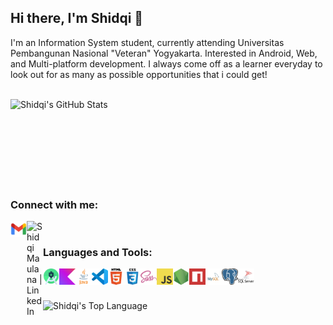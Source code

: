 ## Hi there, I'm Shidqi 👋

I'm an Information System student, currently attending Universitas Pembangunan Nasional "Veteran" Yogyakarta. Interested in Android, Web, and Multi-platform development. I always come off as a learner everyday to look out for as many as possible opportunities that i could get!

<br />

<img align="left" alt="Shidqi's GitHub Stats" src="https://github-readme-stats.vercel.app/api?username=shidqimlna&show_icons=true&hide_border=true&include_all_commits=true" />
 
<br />
<br />
<br />
<br />
<br />
<br />
<br />
<br />

### Connect with me:

[<img align="left" alt="Shidqi Maulana | Gmail" width="26px" src="https://raw.githubusercontent.com/github/explore/c48cd5d649ad3d397166ad3661a259bed9696ea6/topics/gmail/gmail.png" />][gmail]
[<img align="left" alt="Shidqi Maulana | LinkedIn" width="26px" src="https://upload.wikimedia.org/wikipedia/commons/thumb/c/c9/Linkedin.svg/1200px-Linkedin.svg.png" />][linkedin]

<br />

### Languages and Tools:

<img align="left" alt="Android Studio" width="26px" src="https://raw.githubusercontent.com/github/explore/44926f43f6a0d183b5965bebd1e77069ab00c26a/topics/android-studio/android-studio.png" />
<img align="left" alt="Kotlin" width="26px" src="https://raw.githubusercontent.com/github/explore/80688e429a7d4ef2fca1e82350fe8e3517d3494d/topics/kotlin/kotlin.png" />
<img align="left" alt="Java" width="26px" src="https://raw.githubusercontent.com/github/explore/80688e429a7d4ef2fca1e82350fe8e3517d3494d/topics/java/java.png" />
<img align="left" alt="Visual Studio Code" width="26px" src="https://raw.githubusercontent.com/github/explore/80688e429a7d4ef2fca1e82350fe8e3517d3494d/topics/visual-studio-code/visual-studio-code.png" />
<img align="left" alt="HTML5" width="26px" src="https://raw.githubusercontent.com/github/explore/80688e429a7d4ef2fca1e82350fe8e3517d3494d/topics/html/html.png" />
<img align="left" alt="CSS3" width="26px" src="https://raw.githubusercontent.com/github/explore/80688e429a7d4ef2fca1e82350fe8e3517d3494d/topics/css/css.png" />
<img align="left" alt="Sass" width="26px" src="https://raw.githubusercontent.com/github/explore/80688e429a7d4ef2fca1e82350fe8e3517d3494d/topics/sass/sass.png" />
<img align="left" alt="JavaScript" width="26px" src="https://raw.githubusercontent.com/github/explore/80688e429a7d4ef2fca1e82350fe8e3517d3494d/topics/javascript/javascript.png" />
<img align="left" alt="Node.js" width="26px" src="https://raw.githubusercontent.com/github/explore/80688e429a7d4ef2fca1e82350fe8e3517d3494d/topics/nodejs/nodejs.png" />
<img align="left" alt="NPM" width="26px" src="https://raw.githubusercontent.com/github/explore/80688e429a7d4ef2fca1e82350fe8e3517d3494d/topics/npm/npm.png" />
<img align="left" alt="MySQL" width="26px" src="https://raw.githubusercontent.com/github/explore/80688e429a7d4ef2fca1e82350fe8e3517d3494d/topics/mysql/mysql.png" />
<img align="left" alt="PostgreSQL" width="26px" src="https://raw.githubusercontent.com/github/explore/80688e429a7d4ef2fca1e82350fe8e3517d3494d/topics/postgresql/postgresql.png" />
<img align="left" alt="SQL Server" width="26px" src="https://raw.githubusercontent.com/github/explore/96943574ba0c0340ba6ea1e6f768e9abe43e34e1/topics/sql-server/sql-server.png" />

<br />
<br />
<br />

<img align="left" alt="Shidqi's Top Language" src="https://github-readme-stats.vercel.app/api/top-langs/?username=shidqimlna&layout=compact&include_all_commits=true" />

[gmail]: mailto:shidqimlna@gmail.com
[twitter]: https://twitter.com/shidqimlna
[instagram]: https://instagram.com/shidqimlna
[linkedin]: https://linkedin.com/in/shidqimlna
